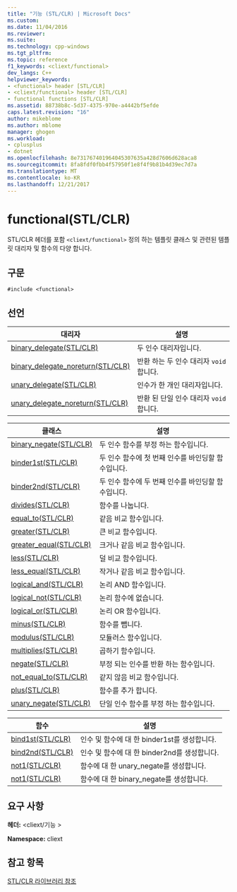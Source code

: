 ```yaml
---
title: "기능 (STL/CLR) | Microsoft Docs"
ms.custom: 
ms.date: 11/04/2016
ms.reviewer: 
ms.suite: 
ms.technology: cpp-windows
ms.tgt_pltfrm: 
ms.topic: reference
f1_keywords: <cliext/functional>
dev_langs: C++
helpviewer_keywords:
- <functional> header [STL/CLR]
- <cliext/functional> header [STL/CLR]
- functional functions [STL/CLR]
ms.assetid: 88738b8c-5d37-4375-970e-a4442bf5efde
caps.latest.revision: "16"
author: mikeblome
ms.author: mblome
manager: ghogen
ms.workload:
- cplusplus
- dotnet
ms.openlocfilehash: 8e731767401964045307635a428d7606d628aca8
ms.sourcegitcommit: 8fa8fdf0fbb4f57950f1e8f4f9b81b4d39ec7d7a
ms.translationtype: MT
ms.contentlocale: ko-KR
ms.lasthandoff: 12/21/2017
---
```

# <a name="functional-stlclr"></a>functional(STL/CLR)
STL/CLR 헤더를 포함 `<cliext/functional>` 정의 하는 템플릿 클래스 및 관련된 템플릿 대리자 및 함수의 다양 합니다.  
  
## <a name="syntax"></a>구문  
  
```  
#include <functional>  
```  
  
## <a name="declarations"></a>선언  
  
|대리자|설명|  
|--------------|-----------------|  
|[binary_delegate(STL/CLR)](../dotnet/binary-delegate-stl-clr.md)|두 인수 대리자입니다.|  
|[binary_delegate_noreturn(STL/CLR)](../dotnet/binary-delegate-noreturn-stl-clr.md)|반환 하는 두 인수 대리자 `void`합니다.|  
|[unary_delegate(STL/CLR)](../dotnet/unary-delegate-stl-clr.md)|인수가 한 개인 대리자입니다.|  
|[unary_delegate_noreturn(STL/CLR)](../dotnet/unary-delegate-noreturn-stl-clr.md)|반환 된 단일 인수 대리자 `void`합니다.|  
  
|클래스|설명|  
|-----------|-----------------|  
|[binary_negate(STL/CLR)](../dotnet/binary-negate-stl-clr.md)|두 인수 함수를 부정 하는 함수입니다.|  
|[binder1st(STL/CLR)](../dotnet/binder1st-stl-clr.md)|두 인수 함수에 첫 번째 인수를 바인딩할 함수입니다.|  
|[binder2nd(STL/CLR)](../dotnet/binder2nd-stl-clr.md)|두 인수 함수에 두 번째 인수를 바인딩할 함수입니다.|  
|[divides(STL/CLR)](../dotnet/divides-stl-clr.md)|함수를 나눕니다.|  
|[equal_to(STL/CLR)](../dotnet/equal-to-stl-clr.md)|같음 비교 함수입니다.|  
|[greater(STL/CLR)](../dotnet/greater-stl-clr.md)|큰 비교 함수입니다.|  
|[greater_equal(STL/CLR)](../dotnet/greater-equal-stl-clr.md)|크거나 같음 비교 함수입니다.|  
|[less(STL/CLR)](../dotnet/less-stl-clr.md)|덜 비교 함수입니다.|  
|[less_equal(STL/CLR)](../dotnet/less-equal-stl-clr.md)|작거나 같음 비교 함수입니다.|  
|[logical_and(STL/CLR)](../dotnet/logical-and-stl-clr.md)|논리 AND 함수입니다.|  
|[logical_not(STL/CLR)](../dotnet/logical-not-stl-clr.md)|논리 함수에 없습니다.|  
|[logical_or(STL/CLR)](../dotnet/logical-or-stl-clr.md)|논리 OR 함수입니다.|  
|[minus(STL/CLR)](../dotnet/minus-stl-clr.md)|함수를 뺍니다.|  
|[modulus(STL/CLR)](../dotnet/modulus-stl-clr.md)|모듈러스 함수입니다.|  
|[multiplies(STL/CLR)](../dotnet/multiplies-stl-clr.md)|곱하기 함수입니다.|  
|[negate(STL/CLR)](../dotnet/negate-stl-clr.md)|부정 되는 인수를 반환 하는 함수입니다.|  
|[not_equal_to(STL/CLR)](../dotnet/not-equal-to-stl-clr.md)|같지 않음 비교 함수입니다.|  
|[plus(STL/CLR)](../dotnet/plus-stl-clr.md)|함수를 추가 합니다.|  
|[unary_negate(STL/CLR)](../dotnet/unary-negate-stl-clr.md)|단일 인수 함수를 부정 하는 함수입니다.|  
  
|함수|설명|  
|--------------|-----------------|  
|[bind1st(STL/CLR)](../dotnet/bind1st-stl-clr.md)|인수 및 함수에 대 한 binder1st를 생성합니다.|  
|[bind2nd(STL/CLR)](../dotnet/bind2nd-stl-clr.md)|인수 및 함수에 대 한 binder2nd를 생성합니다.|  
|[not1(STL/CLR)](../dotnet/not1-stl-clr.md)|함수에 대 한 unary_negate를 생성합니다.|  
|[not1(STL/CLR)](../dotnet/not1-stl-clr.md)|함수에 대 한 binary_negate를 생성합니다.|  
  
## <a name="requirements"></a>요구 사항  
 **헤더:** \<cliext/기능 >  
  
 **Namespace:** cliext  
  
## <a name="see-also"></a>참고 항목  
 [STL/CLR 라이브러리 참조](../dotnet/stl-clr-library-reference.md)